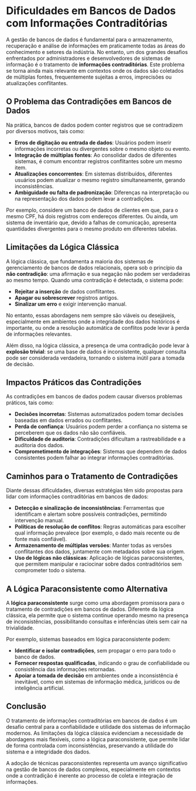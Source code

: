 
# Dificuldades em Bancos de Dados com Informações Contraditórias

A gestão de bancos de dados é fundamental para o armazenamento, recuperação e análise de informações em praticamente todas as áreas do conhecimento e setores da indústria. No entanto, um dos grandes desafios enfrentados por administradores e desenvolvedores de sistemas de informação é o tratamento de **informações contraditórias**. Este problema se torna ainda mais relevante em contextos onde os dados são coletados de múltiplas fontes, frequentemente sujeitas a erros, imprecisões ou atualizações conflitantes.

## O Problema das Contradições em Bancos de Dados

Na prática, bancos de dados podem conter registros que se contradizem por diversos motivos, tais como:

- **Erros de digitação ou entrada de dados**: Usuários podem inserir informações incorretas ou divergentes sobre o mesmo objeto ou evento.
- **Integração de múltiplas fontes**: Ao consolidar dados de diferentes sistemas, é comum encontrar registros conflitantes sobre um mesmo item.
- **Atualizações concorrentes**: Em sistemas distribuídos, diferentes usuários podem atualizar o mesmo registro simultaneamente, gerando inconsistências.
- **Ambiguidade ou falta de padronização**: Diferenças na interpretação ou na representação dos dados podem levar a contradições.

Por exemplo, considere um banco de dados de clientes em que, para o mesmo CPF, há dois registros com endereços diferentes. Ou ainda, um sistema de inventário que, devido a falhas de comunicação, apresenta quantidades divergentes para o mesmo produto em diferentes tabelas.

## Limitações da Lógica Clássica

A lógica clássica, que fundamenta a maioria dos sistemas de gerenciamento de bancos de dados relacionais, opera sob o princípio da **não contradição**: uma afirmação e sua negação não podem ser verdadeiras ao mesmo tempo. Quando uma contradição é detectada, o sistema pode:

- **Rejeitar a inserção** de dados conflitantes.
- **Apagar ou sobrescrever** registros antigos.
- **Sinalizar um erro** e exigir intervenção manual.

No entanto, essas abordagens nem sempre são viáveis ou desejáveis, especialmente em ambientes onde a integridade dos dados históricos é importante, ou onde a resolução automática de conflitos pode levar à perda de informações relevantes.

Além disso, na lógica clássica, a presença de uma contradição pode levar à **explosão trivial**: se uma base de dados é inconsistente, qualquer consulta pode ser considerada verdadeira, tornando o sistema inútil para a tomada de decisão.

## Impactos Práticos das Contradições

As contradições em bancos de dados podem causar diversos problemas práticos, tais como:

- **Decisões incorretas**: Sistemas automatizados podem tomar decisões baseadas em dados errados ou conflitantes.
- **Perda de confiança**: Usuários podem perder a confiança no sistema se perceberem que os dados não são confiáveis.
- **Dificuldade de auditoria**: Contradições dificultam a rastreabilidade e a auditoria dos dados.
- **Comprometimento de integrações**: Sistemas que dependem de dados consistentes podem falhar ao integrar informações contraditórias.

## Caminhos para o Tratamento de Contradições

Diante dessas dificuldades, diversas estratégias têm sido propostas para lidar com informações contraditórias em bancos de dados:

- **Detecção e sinalização de inconsistências**: Ferramentas que identificam e alertam sobre possíveis contradições, permitindo intervenção manual.
- **Políticas de resolução de conflitos**: Regras automáticas para escolher qual informação prevalece (por exemplo, o dado mais recente ou de fonte mais confiável).
- **Armazenamento de múltiplas versões**: Manter todas as versões conflitantes dos dados, juntamente com metadados sobre sua origem.
- **Uso de lógicas não clássicas**: Aplicação de lógicas paraconsistentes, que permitem manipular e raciocinar sobre dados contraditórios sem comprometer todo o sistema.

## A Lógica Paraconsistente como Alternativa

A **lógica paraconsistente** surge como uma abordagem promissora para o tratamento de contradições em bancos de dados. Diferente da lógica clássica, ela permite que o sistema continue operando mesmo na presença de inconsistências, possibilitando consultas e inferências úteis sem cair na trivialidade.

Por exemplo, sistemas baseados em lógica paraconsistente podem:

- **Identificar e isolar contradições**, sem propagar o erro para todo o banco de dados.
- **Fornecer respostas qualificadas**, indicando o grau de confiabilidade ou consistência das informações retornadas.
- **Apoiar a tomada de decisão** em ambientes onde a inconsistência é inevitável, como em sistemas de informação médica, jurídicos ou de inteligência artificial.

## Conclusão

O tratamento de informações contraditórias em bancos de dados é um desafio central para a confiabilidade e utilidade dos sistemas de informação modernos. As limitações da lógica clássica evidenciam a necessidade de abordagens mais flexíveis, como a lógica paraconsistente, que permite lidar de forma controlada com inconsistências, preservando a utilidade do sistema e a integridade dos dados.

A adoção de técnicas paraconsistentes representa um avanço significativo na gestão de bancos de dados complexos, especialmente em contextos onde a contradição é inerente ao processo de coleta e integração de informações.
```
